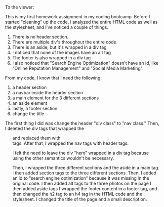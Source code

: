 To the viewer:

This is my first homework assignment in my coding bootcamp. Before I started "cleaning" up the code, I analyzed the entire HTML code as well as the stylesheet, and I've noticed a couple of things. 

1. There is no header section.
2. There are multiple div's throughout the entire code. 
3. There is an aside, but it's wrapped in a div tag
4. I noticed that none of the images have an alt tag
5. The footer is also wrapped in a div tag
6. I also noticed that "Search Engine Optimization" doesn't have an id, like "Online Reputation Management" and "Social Media Marketing". 

From my code, I know that I need the following:
1. a header section
2. a navbar inside the header section
3. a main element for the 3 different sections
4. an aside element
5. lastly, a footer section
6. change the title 

The first thing I did was change the header "div class" to "nav class." Then, I deleted the div tags that wrapped the <ul> and replaced them with <nav> tags. After that, I wrapped the nav tags with header tags.

I felt the need to leave the div "hero" wrapped in a div tag because using the other semantics wouldn't be necessary.

Then, I wrapped the three different sections and the aside in a main tag. 
I then added section tags to the three different sections. Then, I added an id to "search engine optimization" because it was missing in the original code. 
I then added alt tags to the three photos on the page
I then added aside tags
I wrapped the footer content in a footer tag, and then changed the h2 tag to an h4 tag in the HTML code and the stylesheet.
I changed the title of the page and a small description.
